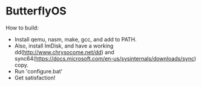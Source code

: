 # ButterflyOS
How to build:
- Install qemu, nasm, make, gcc, and add to PATH.
- Also, install ImDisk, and have a working dd(http://www.chrysocome.net/dd) and sync64(https://docs.microsoft.com/en-us/sysinternals/downloads/sync) copy.
- Run 'configure.bat'
- Get satisfaction!

